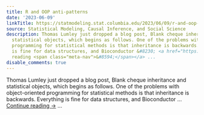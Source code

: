 ```yaml
---
title: R and OOP anti-patterns
date: '2023-06-09'
linkTitle: https://statmodeling.stat.columbia.edu/2023/06/09/r-and-oop-anti-patterns/
source: Statistical Modeling, Causal Inference, and Social Science
description: Thomas Lumley just dropped a blog post, Blank cheque inheritance and
  statistical objects, which begins as follows. One of the problems with object-oriented
  programming for statistical methods is that inheritance is backwards. Everything
  is fine for data structures, and Bioconductor &#8230; <a href="https://statmodeling.stat.columbia.edu/2023/06/09/r-and-oop-anti-patterns/">Continue
  reading <span class="meta-nav">&#8594;</span></a> ...
disable_comments: true
---
```

Thomas Lumley just dropped a blog post, Blank cheque inheritance and statistical objects, which begins as follows. One of the problems with object-oriented programming for statistical methods is that inheritance is backwards. Everything is fine for data structures, and Bioconductor &#8230; <a href="https://statmodeling.stat.columbia.edu/2023/06/09/r-and-oop-anti-patterns/">Continue reading <span class="meta-nav">&#8594;</span></a> ...